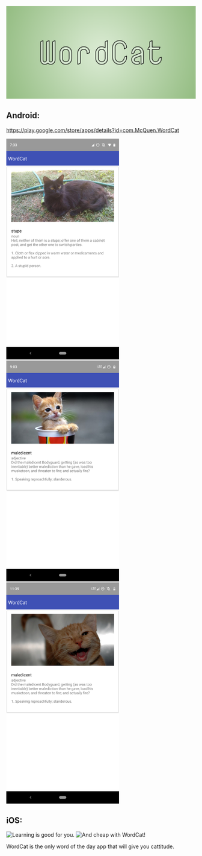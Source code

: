 ![WordCat banner](assets/images/WordCat_banner__1024_500.png 'Cat got your tongue?')

## Android:
https://play.google.com/store/apps/details?id=com.McQuen.WordCat

<img
    src="https://raw.githubusercontent.com/ryanpcmcquen/WordCat/master/assets/images/WordCat_on_Android_0.png"
    width="300"
    alt="Look what I can do ...">
<img
    src="https://raw.githubusercontent.com/ryanpcmcquen/WordCat/master/assets/images/WordCat_on_Android_1.png"
    width="300"
    alt="Words are good for brains.">
<img
    src="https://raw.githubusercontent.com/ryanpcmcquen/WordCat/master/assets/images/WordCat_on_Android_2.png"
    width="300"
    alt="A cat a day ...">

## iOS:

<img
    src="https://raw.githubusercontent.com/ryanpcmcquen/WordCat/master/assets/images/WordCat_on_iOS_0.png"
    width="300"
    alt="Learning is good for you.">
<img
    src="https://raw.githubusercontent.com/ryanpcmcquen/WordCat/master/assets/images/WordCat_on_iOS_1.png"
    width="300"
    alt="And cheap with WordCat!">

WordCat is the only word of the day app that will give you cattitude.
